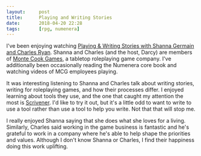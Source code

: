 ```yaml
---
layout:     post
title:      Playing and Writing Stories
date:       2018-04-20 22:28
tags:       [rpg, numenera]
---
```


I've been enjoying watching [Playing & Writing Stories with Shanna
Germain and Charles Ryan](https://youtu.be/RlfqZvwW8Tc). Shanna and
Charles (and the host, Darcy) are members of [Monte Cook
Games](https://www.montecookgames.com/), a tabletop roleplaying game
company. I've additionally been occasionally reading the Numenera core
book and watching videos of MCG employees playing.

It was interesting listening to Shanna and Charles talk about writing
stories, writing for roleplaying games, and how their processes
differ. I enjoyed learning about tools they use, and the one that
caught my attention the most is
[Scrivener](https://www.literatureandlatte.com/scrivener/). I'd like
to try it out, but it's a little odd to want to write to use a tool
rather than use a tool to help you write. Not that that will stop me.

I really enjoyed Shanna saying that she does what she loves for a
living. Similarly, Charles said working in the game business is
fantastic and he's grateful to work in a company where he's able to
help shape the priorities and values. Although I don't know Shanna or
Charles, I find their happiness doing this work uplifting.
